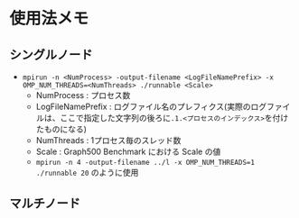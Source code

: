  使用法メモ
============

## シングルノード

* `mpirun -n <NumProcess> -output-filename <LogFileNamePrefix> -x OMP_NUM_THREADS=<NumThreads> ./runnable <Scale>`
    * NumProcess : プロセス数
    * LogFileNamePrefix : ログファイル名のプレフィクス(実際のログファイルは、ここで指定した文字列の後ろに`.1.<プロセスのインデックス>`を付けたものになる)
    * NumThreads : 1プロセス毎のスレッド数
    * Scale : Graph500 Benchmark における Scale の値
    * `mpirun -n 4 -output-filename ../l -x OMP_NUM_THREADS=1 ./runnable 20` のように使用


## マルチノード

